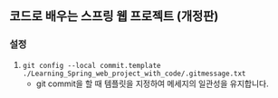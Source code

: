 ## 코드로 배우는 스프링 웹 프로젝트 (개정판)

### 설정
1. ```git config --local commit.template ./Learning_Spring_web_project_with_code/.gitmessage.txt```
    - git commit을 할 때 템플릿을 지정하여 메세지의 일관성을 유지합니다.
